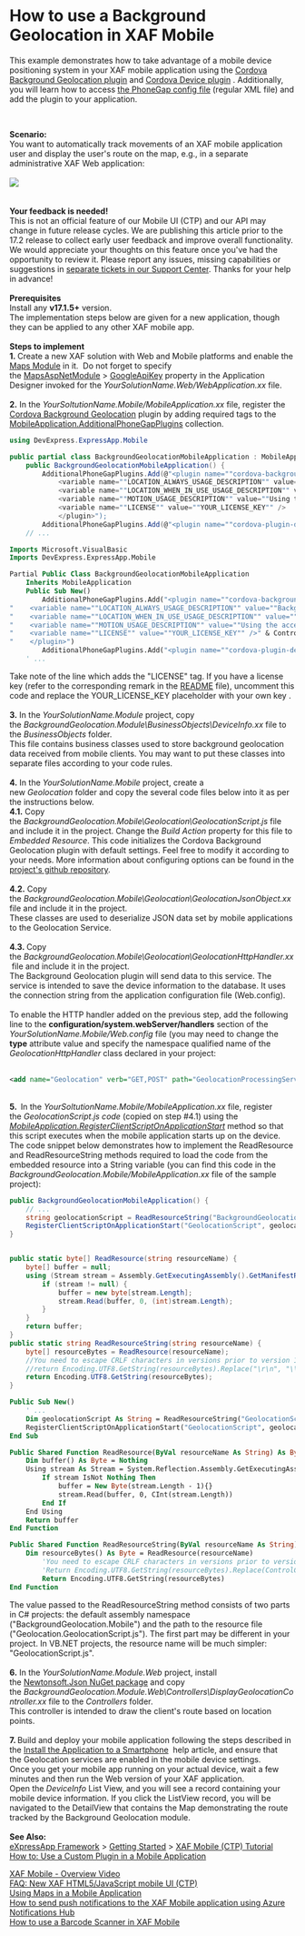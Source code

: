 # How to use a Background Geolocation in XAF Mobile


This example demonstrates how to take advantage of a mobile device positioning system in your XAF mobile application using the <a href="https://github.com/transistorsoft/cordova-background-geolocation-lt">Cordova Background Geolocation plugin</a> and <a href="https://github.com/apache/cordova-plugin-device">Cordova Device plugin</a> . Additionally, you will learn how to access <a href="http://docs.phonegap.com/phonegap-build/configuring/plugins/">the PhoneGap config file</a> (regular XML file) and add the plugin to your application.<br>
<p> </p>
<strong>Scenario:</strong><br>You want to automatically track movements of an XAF mobile application user and display the user's route on the map, e.g., in a separate administrative XAF Web application:<br><br><img src="https://raw.githubusercontent.com/DevExpress-Examples/how-to-use-a-background-geolocation-in-xaf-mobile-t540129/18.1.3+/media/19639a2b-ca69-41a0-aab8-1cb76761d636.png"><br><br><br><strong>Your feedback is needed!</strong><br>This is not an official feature of our Mobile UI (CTP) and our API may change in future release cycles. We are publishing this article prior to the 17.2 release to collect early user feedback and improve overall functionality. We would appreciate your thoughts on this feature once you've had the opportunity to review it. Please report any issues, missing capabilities or suggestions in <a href="https://www.devexpress.com/Support/Center/Question/Create">separate tickets in our Support Center</a>. Thanks for your help in advance!<br><br><strong>Prerequisites<br></strong>Install any <strong>v17.1.5+</strong> version.<br>The implementation steps below are given for a new application, though they can be applied to any other XAF mobile app.<br><br><strong>Steps to implement<br>1. </strong>Create a new XAF solution with Web and Mobile platforms and enable the <a href="https://documentation.devexpress.com/eXpressAppFramework/114776/Concepts/Extra-Modules/Maps/Maps-Module">Maps Module</a> in it.  Do not forget to specify the <a href="https://documentation.devexpress.com/eXpressAppFramework/DevExpress.ExpressApp.Maps.Web.MapsAspNetModule.class">MapsAspNetModule</a> > <a href="https://documentation.devexpress.com/eXpressAppFramework/DevExpress.ExpressApp.Maps.Web.MapsAspNetModule.GoogleApiKey.property">GoogleApiKey</a> property in the Application Designer invoked for the <em>YourSolutionName.Web/WebApplication.xx</em> file.<strong><br></strong><br><strong>2.</strong> In the <em>YourSoltutionName.Mobile/MobileApplication.xx</em> file, register the <a href="https://github.com/transistorsoft/cordova-background-geolocation-lt">Cordova Background Geolocation</a> plugin by adding required tags to the <a href="https://documentation.devexpress.com/eXpressAppFramework/DevExpress.ExpressApp.Mobile.MobileApplication.AdditionalPhoneGapPlugins.property">MobileApplication.AdditionalPhoneGapPlugins</a> collection.<br>


```cs
using DevExpress.ExpressApp.Mobile

public partial class BackgroundGeolocationMobileApplication : MobileApplication {
    public BackgroundGeolocationMobileApplication() {
        AdditionalPhoneGapPlugins.Add(@"<plugin name=""cordova-background-geolocation-lt"" source=""npm"" spec=""2.7.3"">
			<variable name=""LOCATION_ALWAYS_USAGE_DESCRIPTION"" value=""Background location-tracking is required"" />
			<variable name=""LOCATION_WHEN_IN_USE_USAGE_DESCRIPTION"" value=""Background location-tracking is required"" />
			<variable name=""MOTION_USAGE_DESCRIPTION"" value=""Using the accelerometer increases battery-efficiency by intelligently toggling location-tracking only when the device is detected to be moving"" />
			<variable name=""LICENSE"" value=""YOUR_LICENSE_KEY"" />
			</plugin>");
        AdditionalPhoneGapPlugins.Add(@"<plugin name=""cordova-plugin-device"" source=""npm"" spec=""1.1.6""></plugin>");
    // ...
```




```vb
Imports Microsoft.VisualBasic
Imports DevExpress.ExpressApp.Mobile

Partial Public Class BackgroundGeolocationMobileApplication
    Inherits MobileApplication
    Public Sub New()
        AdditionalPhoneGapPlugins.Add("<plugin name=""cordova-background-geolocation-lt"" source=""npm"" spec=""2.7.3"">" & ControlChars.CrLf &
"    <variable name=""LOCATION_ALWAYS_USAGE_DESCRIPTION"" value=""Background location-tracking is required"" />" & ControlChars.CrLf &
"    <variable name=""LOCATION_WHEN_IN_USE_USAGE_DESCRIPTION"" value=""Background location-tracking is required"" />" & ControlChars.CrLf &
"    <variable name=""MOTION_USAGE_DESCRIPTION"" value=""Using the accelerometer increases battery-efficiency by intelligently toggling location-tracking only when the device is detected to be moving"" />" & ControlChars.CrLf &
"    <variable name=""LICENSE"" value=""YOUR_LICENSE_KEY"" />" & ControlChars.CrLf &
"    </plugin>")
        AdditionalPhoneGapPlugins.Add("<plugin name=""cordova-plugin-device"" source=""npm"" spec=""1.1.6""></plugin>")
    ' ...
```


Take note of the line which adds the "LICENSE" tag. If you have a license key (refer to the corresponding remark in the <a href="https://github.com/transistorsoft/cordova-background-geolocation-lt/blob/master/README.md">README</a> file), uncomment this code and replace the YOUR_LICENSE_KEY placeholder with your own key .<br><strong><br>3.</strong> In the <em>YourSolutionName.Module</em> project, copy the <em>BackgroundGeolocation.Module\BusinessObjects\DeviceInfo.xx</em> file to the <em>BusinessObjects </em>folder. <br>This file contains business classes used to store background geolocation data received from mobile clients. You may want to put these classes into separate files according to your code rules.<br><br><strong>4.</strong> In the <em>YourSolutionName.Mobile</em> project, create a new <em>Geolocation </em>folder and copy the several code files below into it as per the instructions below.<br><strong>4.1.</strong> Copy the <em>BackgroundGeolocation.Mobile\Geolocation\GeolocationScript.js</em> file and include it in the project. Change the <em>Build Action</em> property for this file to <em>Embedded Resource</em>. This code initializes the Cordova Background Geolocation plugin with default settings. Feel free to modify it according to your needs. More information about configuring options can be found in the <a href="https://github.com/transistorsoft/cordova-background-geolocation-lt/blob/master/docs/README.md#wrench-configuration-options">project's github repository</a>. <br><br><strong>4.2.</strong> Copy the <em>BackgroundGeolocation.Mobile\Geolocation\GeolocationJsonObject.xx</em> file and include it in the project.<br>These classes are used to deserialize JSON data set by mobile applications to the Geolocation Service.<strong><br><br>4.3. </strong>Copy the <em>BackgroundGeolocation.Mobile\Geolocation\GeolocationHttpHandler.xx</em> file and include it in the project. <br>The Background Geolocation plugin will send data to this service. The service is intended to save the device information to the database. It uses the connection string from the application configuration file (Web.config).<br><br>To enable the HTTP handler added on the previous step, add the following line to the <strong>configuration/system.webServer/handlers</strong> section of the <em>YourSolutionName</em><em>.Mobile/Web.config </em>file (you may need to change the <strong>type</strong> attribute value and specify the namespace qualified name of the <em>GeolocationHttpHandler</em> class declared in your project:<strong><strong><br><br></strong></strong>


```xml
<add name="Geolocation" verb="GET,POST" path="GeolocationProcessingService.svc" type="YourSolutionName.Mobile.GeolocationHttpHandler" />
```


<strong><br></strong><strong>5.  </strong>In the <em>YourSoltutionName.Mobile/MobileApplication.xx</em> file, register the <em>GeolocationScript.js code</em> (copied on step #4.1) using the <a href="https://documentation.devexpress.com/eXpressAppFramework/DevExpress.ExpressApp.Mobile.MobileApplication.RegisterClientScriptOnApplicationStart.method"><em>MobileApplication.RegisterClientScriptOnApplicationStart</em></a> method so that this script executes when the mobile application starts up on the device. The code snippet below demonstrates how to implement the ReadResource and ReadResourceString methods required to load the code from the embedded resource into a String variable (you can find this code in the <em>BackgroundGeolocation.Mobile/MobileApplication.xx</em> file of the sample project): <br>


```cs
public BackgroundGeolocationMobileApplication() {
    // ...
    string geolocationScript = ReadResourceString("BackgroundGeolocation.Mobile.Geolocation.GeolocationScript.js");
    RegisterClientScriptOnApplicationStart("GeolocationScript", geolocationScript);
}


public static byte[] ReadResource(string resourceName) {
    byte[] buffer = null;
    using (Stream stream = Assembly.GetExecutingAssembly().GetManifestResourceStream(resourceName)) {
        if (stream != null) {
            buffer = new byte[stream.Length];
            stream.Read(buffer, 0, (int)stream.Length);
        }
    }
    return buffer;
}
public static string ReadResourceString(string resourceName) {
    byte[] resourceBytes = ReadResource(resourceName);
    //You need to escape CRLF characters in versions prior to version 18.1
    //return Encoding.UTF8.GetString(resourceBytes).Replace("\r\n", "\\r\\n");
    return Encoding.UTF8.GetString(resourceBytes);
}
```




```vb
Public Sub New()
	' ...
	Dim geolocationScript As String = ReadResourceString("GeolocationScript.js")
	RegisterClientScriptOnApplicationStart("GeolocationScript", geolocationScript)
End Sub

Public Shared Function ReadResource(ByVal resourceName As String) As Byte()
	Dim buffer() As Byte = Nothing
	Using stream As Stream = System.Reflection.Assembly.GetExecutingAssembly().GetManifestResourceStream(resourceName)
		If stream IsNot Nothing Then
			buffer = New Byte(stream.Length - 1){}
			stream.Read(buffer, 0, CInt(stream.Length))
		End If
	End Using
	Return buffer
End Function

Public Shared Function ReadResourceString(ByVal resourceName As String) As String
	Dim resourceBytes() As Byte = ReadResource(resourceName)
        'You need to escape CRLF characters in versions prior to version 18.1
        'Return Encoding.UTF8.GetString(resourceBytes).Replace(ControlChars.CrLf, "\r\n")
        Return Encoding.UTF8.GetString(resourceBytes)
End Function
```


<p>The value passed to the ReadResourceString method consists of two parts in C# projects: the default assembly namespace ("BackgroundGeolocation.Mobile") and the path to the resource file ("Geolocation.GeolocationScript.js"). The first part may be different in your project. In VB.NET projects, the resource name will be much simpler: "GeolocationScript.js". <br><strong id="tinymce" class="mce-content-body "><strong><br></strong></strong><strong>6.</strong> In the <em>YourSolutionName.Module.Web</em> project, install the <a href="https://www.nuget.org/packages/Newtonsoft.Json/8.0.3">Newtonsoft.Json NuGet package</a> and copy the <em>BackgroundGeolocation.Module.Web\Controllers\DisplayGeolocationController.xx</em> file to the <em>Controllers </em>folder.<br>This controller is intended to draw the client's route based on location points.<strong><br></strong><br><strong>7. </strong>Build and deploy your mobile application following the steps described in the <a href="https://documentation.devexpress.com/eXpressAppFramework/CustomDocument116434.aspx">Install the Application to a Smartphone</a>  help article, and ensure that the Geolocation services are enabled in the mobile device settings.<br>Once you get your mobile app running on your actual device, wait a few minutes and then run the Web version of your XAF application. Open the <em>DeviceInfo </em>List View, and you will see a record containing your mobile device information. If you click the ListView record, you will be navigated to the DetailView that contains the Map demonstrating the route tracked by the Background Geolocation module.<br><br><strong>See Also:<br></strong><a href="https://documentation.devexpress.com/eXpressAppFramework/CustomDocument112670.aspx">eXpressApp Framework</a> > <a href="https://documentation.devexpress.com/eXpressAppFramework/CustomDocument113577.aspx">Getting Started</a> > <a href="https://documentation.devexpress.com/eXpressAppFramework/CustomDocument116359.aspx">XAF Mobile (CTP) Tutorial</a><a href="https://www.youtube.com/watch?v=BZKcpcSo5bQ"><br></a><a href="https://documentation.devexpress.com/eXpressAppFramework/119193/Task-Based-Help/Miscellaneous-UI-Customizations/How-to-Use-a-Custom-Plugin-in-a-Mobile-Application">How to: Use a Custom Plugin in a Mobile Application</a></p>
<p><a href="https://www.youtube.com/watch?v=BZKcpcSo5bQ">XAF Mobile - Overview Video</a><br><a href="https://www.devexpress.com/Support/Center/p/T356939">FAQ: New XAF HTML5/JavaScript mobile UI (CTP)</a><br><a href="https://documentation.devexpress.com/eXpressAppFramework/118503/Getting-Started/XAF-Mobile-CTP-Tutorial/Using-Maps-in-a-Mobile-Application">Using Maps in a Mobile Application</a> <br><a href="https://www.devexpress.com/Support/Center/p/T533438">How to send push notifications to the XAF Mobile application using Azure Notifications Hub</a><br><a href="https://www.devexpress.com/Support/Center/p/T530459">How to use a Barcode Scanner in XAF Mobile</a></p>

<br/>


